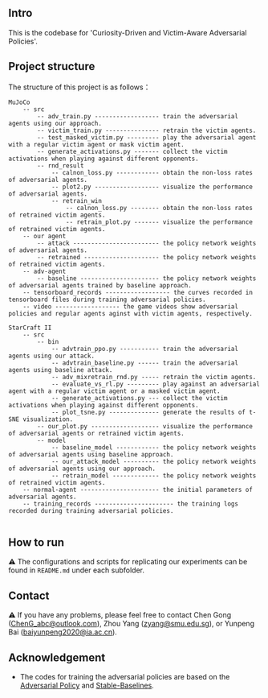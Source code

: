 ## Intro

This is the codebase for 'Curiosity-Driven and Victim-Aware Adversarial Policies'.

## Project structure

The structure of this project is as follows：
```
MuJoCo
    -- src
        -- adv_train.py ------------------ train the adversarial agents using our approach.
        -- victim_train.py --------------- retrain the victim agents.
        -- test_masked_victim.py --------- play the adversarial agent with a regular victim agent or mask victim agent.
        -- generate_activations.py ------- collect the victim activations when playing against different opponents.
        -- rnd_result
            -- calnon_loss.py ------------ obtain the non-loss rates of adversarial agents.
            -- plot2.py ------------------ visualize the performance of adversarial agents.
            -- retrain_win
                -- calnon_loss.py -------- obtain the non-loss rates of retrained victim agents.
                -- retrain_plot.py ------- visualize the performance of retrained victim agents.
    -- our agent
        -- attack ------------------------ the policy network weights of adversarial agents.
        -- retrained --------------------- the policy network weights of retrained victim agents.
    -- adv-agent
        -- baseline ---------------------- the policy network weights of adversarial agents trained by baseline approach.
    -- tensorboard_records ------------------ the curves recorded in tensorboard files during training adversarial policies.
    -- video ------------------ the game videos show adversarial policies and regular agents aginst with victim agents, respectively.
        
StarCraft II
    -- src
        -- bin
            -- advtrain_ppo.py ----------- train the adversarial agents using our attack.
            -- advtrain_baseline.py ------ train the adversarial agents using baseline attack.
            -- adv_mixretrain_rnd.py ----- retrain the victim agents.
            -- evaluate_vs_rl.py --------- play against an adversarial agent with a regular victim agent or a masked victim agent.
            -- generate_activations.py --- collect the victim activations when playing against different opponents.
            -- plot_tsne.py -------------- generate the results of t-SNE visualization.
        -- our_plot.py ------------------- visualize the performance of adversarial agents or retrained victim agents.
        -- model
            -- baseline_model ------------ the policy network weights of adversarial agents using baseline approach.
            -- our_attack_model ---------- the policy network weights of adversarial agents using our approach.
            -- retrain_model ------------- the policy network weights of retrained victim agents.
    -- normal-agent ---------------------- the initial parameters of adversarial agents.
    -- training_records ---------------------- the training logs recorded during training adversarial policies.
            
```

## How to run

⚠️ The configurations and scripts for replicating our experiments can be found in `README.md` under each subfolder. 

## Contact

⚠️ If you have any problems, please feel free to contact Chen Gong (ChenG_abc@outlook.com), Zhou Yang (zyang@smu.edu.sg), or Yunpeng Bai (baiyunpeng2020@ia.ac.cn).

## Acknowledgement

- The codes for training the adversarial policies are based on the [Adversarial Policy](https://github.com/psuwuxian/rl_adv_valuediff) and [Stable-Baselines](https://github.com/hill-a/stable-baselines).
